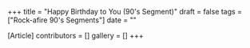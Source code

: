 +++
title = "Happy Birthday to You (90's Segment)"
draft = false
tags = ["Rock-afire 90's Segments"]
date = ""

[Article]
contributors = []
gallery = []
+++